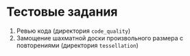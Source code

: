 # Тестовые задания
1. Ревью кода (директория `code_quality`)
1. Замощение шахматной доски произвольного размера с повторениями (директория `tessellation`)
 
 


